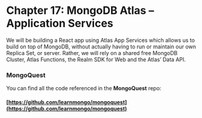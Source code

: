 # Chapter 17: MongoDB Atlas – Application Services

We will be building a React app using Atlas App Services which allows us to build on top of MongoDB, without actually having to run or maintain our own Replica Set, or server. Rather, we will rely on a shared free MongoDB Cluster, Atlas Functions, the Realm SDK for Web and the Atlas’ Data API.

### MongoQuest

You can find all the code referenced in the **MongoQuest** repo:

#### [https://github.com/learnmongo/mongoquest](https://github.com/learnmongo/mongoquest)
